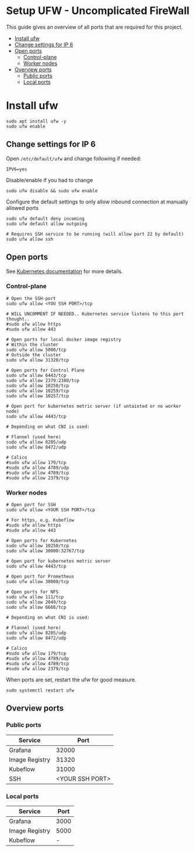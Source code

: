 # Setup UFW - Uncomplicated FireWall
This guide gives an overview of all ports that are required for this project.
<!--toc-->


- [Install ufw](#install-andor-enable-ufw)
- [Change settings for IP 6](#change-settings-for-ip-6)
- [Open ports](#open-ports)
  * [Control-plane](#control-plane)
  * [Worker nodes](#worker-nodes)
- [Overview ports](#overview-ports)
  * [Public ports](#public-ports)
  * [Local ports](#local-ports)


# Install ufw
```
sudo apt install ufw -y
sudo ufw enable
```

## Change settings for IP 6
Open `/etc/default/ufw` and change following if needed:
```
IPV6=yes
```

Disable/enable if you had to change
```
sudo ufw disable && sudo ufw enable
```

Configure the default settings to only allow inbound connection at manually allowed ports
```
sudo ufw default deny incoming
sudo ufw default allow outgoing

# Requires SSH service to be running (will allow port 22 by default)
sudo ufw allow ssh
```
## Open ports

See [Kubernetes documentation](https://kubernetes.io/docs/reference/networking/ports-and-protocols/) for more details.

### Control-plane
```
# Open the SSH-port
sudo ufw allow <YOU SSH PORT>/tcp

# WILL UNCOMMENT IF NEEDED.. Kubernetes service listens to this port thought..
#sudo ufw allow https
#sudo ufw allow 443

# Open ports for local docker image registry
# Within the cluster
sudo ufw allow 5000/tcp
# Outside the cluster
sudo ufw allow 31320/tcp

# Open ports for Control Plane
sudo ufw allow 6443/tcp
sudo ufw allow 2379:2380/tcp
sudo ufw allow 10250/tcp
sudo ufw allow 10259/tcp
sudo ufw allow 10257/tcp

# Open port for kubernetes metric server (if untainted or no worker node)
sudo ufw allow 4443/tcp

# Depending on what CNI is used:

# Flannel (used here)
sudo ufw allow 8285/udp
sudo ufw allow 8472/udp

# Calico
#sudo ufw allow 179/tcp
#sudo ufw allow 4789/udp
#sudo ufw allow 4789/tcp
#sudo ufw allow 2379/tcp
```

### Worker nodes

```
# Open port for SSH
sudo ufw allow <YOUR SSH PORT>/tcp

# For https, e.g. Kubeflow
#sudo ufw allow https
#sudo ufw allow 443

# Open ports for Kubernetes
sudo ufw allow 10250/tcp
sudo ufw allow 30000:32767/tcp

# Open port for kubernetes metric server
sudo ufw allow 4443/tcp

# Open port for Prometheus
sudo ufw allow 30000/tcp

# Open ports for NFS
sudo ufw allow 111/tcp
sudo ufw allow 2049/tcp
sudo ufw allow 6666/tcp

# Depending on what CNI is used:

# Flannel (used here)
sudo ufw allow 8285/udp
sudo ufw allow 8472/udp

# Calico
#sudo ufw allow 179/tcp
#sudo ufw allow 4789/udp
#sudo ufw allow 4789/tcp
#sudo ufw allow 2379/tcp
```

When ports are set, restart the ufw for good measure.
```
sudo systemctl restart ufw
```


## Overview ports
### Public ports
| Service | Port |
|---|---|
|Grafana|32000|
|Image Registry|31320|
|Kubeflow|31000|
|SSH|\<YOUR SSH PORT>|

### Local ports
| Service | Port |
|---|---|
|Grafana|3000|
|Image Registry|5000|
|Kubeflow|-|

